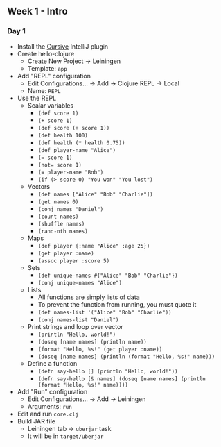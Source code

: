 ## Week 1 - Intro

### Day 1

* Install the [Cursive](https://cursiveclojure.com/staging/userguide/) IntelliJ plugin
* Create hello-clojure
  * Create New Project -> Leiningen
  * Template: `app`
* Add "REPL" configuration
  * Edit Configurations... -> Add -> Clojure REPL -> Local
  * Name: `REPL`
* Use the REPL
  * Scalar variables
    * `(def score 1)`
    * `(+ score 1)`
    * `(def score (+ score 1))`
    * `(def health 100)`
    * `(def health (* health 0.75))`
    * `(def player-name "Alice")`
    * `(= score 1)`
    * `(not= score 1)`
    * `(= player-name "Bob")`
    * `(if (> score 0) "You won" "You lost")`
  * Vectors
    * `(def names ["Alice" "Bob" "Charlie"])`
    * `(get names 0)`
    * `(conj names "Daniel")`
    * `(count names)`
    * `(shuffle names)`
    * `(rand-nth names)`
  * Maps
    * `(def player {:name "Alice" :age 25})`
    * `(get player :name)`
    * `(assoc player :score 5)`
  * Sets
    * `(def unique-names #{"Alice" "Bob" "Charlie"})`
    * `(conj unique-names "Alice")`
  * Lists
    * All functions are simply lists of data
    * To prevent the function from running, you must quote it
    * `(def names-list '("Alice" "Bob" "Charlie"))`
    * `(conj names-list "Daniel")`
  * Print strings and loop over vector
    * `(println "Hello, world!")`
    * `(doseq [name names] (println name))`
    * `(format "Hello, %s!" (get player :name))`
    * `(doseq [name names] (println (format "Hello, %s!" name)))`
  * Define a function
    * `(defn say-hello [] (println "Hello, world!"))`
    * `(defn say-hello [& names] (doseq [name names] (println (format "Hello, %s!" name))))`
* Add "Run" configuration
  * Edit Configurations... -> Add -> Leiningen
  * Arguments: `run`
* Edit and run `core.clj`
* Build JAR file
  * Leiningen tab -> `uberjar` task
  * It will be in `target/uberjar`
